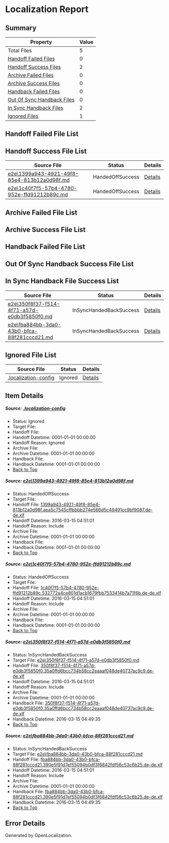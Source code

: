 # <a name='report-top'></a> Localization Report

## Summary
 Property | Value 
 -------- | ----- 
 Total Files | 5
[ Handoff Failed Files ](#handoff-failed-list)| 0
[ Handoff Success Files ](#handoff-success-list)| 2
[ Archive Failed Files ](#archive-failed-list)| 0
[ Archive Success Files ](#archive-success-list)| 0
[ Handback Failed Files ](#handback-failed-list)| 0
[ Out Of Sync Handback Files ](#outofsync-handback-success-list)| 0
[ In Sync Handback Files ](#insync-handback-success-list)| 2
[ Ignored Files ](#ignored-list)| 1

## <a name='handoff-failed-list'></a> Handoff Failed File List

## <a name='handoff-success-list'></a> Handoff Success File List
 Source File | Status | Details 
 ----------- | ------ | ------- 
 [e2e\1399a943-4921-49f8-85e4-813b12a0d98f.md](https://github.com/OpenLocalizationTest/oltest/blob/01b197e57a22aaba71a0f6fdf9a9981d4d6e24eb/e2e/1399a943-4921-49f8-85e4-813b12a0d98f.md) | HandedOffSuccess | [Details](#32fe6a341009ae0fba37adbb797a69be7859da701)
 [e2e\1c40f7f5-57b4-4780-952e-ffd91212b89c.md](https://github.com/OpenLocalizationTest/oltest/blob/258cf9ba636d1deae5c37f18485a3cd2d436ec96/e2e/1c40f7f5-57b4-4780-952e-ffd91212b89c.md) | HandedOffSuccess | [Details](#84a140904c4aa9b2981dcc4bbbc760d27e880a3d2)

## <a name='archive-failed-list'></a> Archive Failed File List

## <a name='archive-success-list'></a> Archive Success File List

## <a name='handback-failed-list'></a> Handback Failed File List

## <a name='outofsync-handback-success-list'></a> Out Of Sync Handback Success File List

## <a name='insync-handback-success-list'></a> In Sync Handback File Success List
 Source File | Status | Details 
 ----------- | ------ | ------- 
 [e2e\350f8f37-f514-4f71-a57d-e0db3f5850f0.md](https://github.com/OpenLocalizationTest/oltest/blob/4512204f91804229d4b2bb79c5df9e044eea4d7f/e2e/350f8f37-f514-4f71-a57d-e0db3f5850f0.md) | InSyncHandedBackSuccess | [Details](#ee65bec214e8e0648e3fb055622b8e86ba0f07a33)
 [e2e\fba884bb-3da0-43b0-bfca-88f281cccd21.md](https://github.com/OpenLocalizationTest/oltest/blob/4512204f91804229d4b2bb79c5df9e044eea4d7f/e2e/fba884bb-3da0-43b0-bfca-88f281cccd21.md) | InSyncHandedBackSuccess | [Details](#3ef691de9ba39923d59ee5379ae0cf0a1892ce4b4)

## <a name='ignored-list'></a> Ignored File List
 Source File | Status | Details 
 ----------- | ------ | ------- 
 [.localization-config](https://github.com/OpenLocalizationTest/oltest/blob/01b197e57a22aaba71a0f6fdf9a9981d4d6e24eb/.localization-config) | Ignored | [Details](#66aca4b1c2f43b14ec41e0e427345df94af1d5e10)

## Item Details
##### <a name='66aca4b1c2f43b14ec41e0e427345df94af1d5e10'></a> Source: [.localization-config](https://github.com/OpenLocalizationTest/oltest/blob/01b197e57a22aaba71a0f6fdf9a9981d4d6e24eb/.localization-config)
* Status: Ignored
* Target File: 
* Handoff File: 
* Handoff Datetime: 0001-01-01 00:00:00
* Handoff Reason: Ignored
* Archive File: 
* Archive Datetime: 0001-01-01 00:00:00
* Handback File: 
* Handback Datetime: 0001-01-01 00:00:00
* [Back to Top](#report-top)

##### <a name='32fe6a341009ae0fba37adbb797a69be7859da701'></a> Source: [e2e\1399a943-4921-49f8-85e4-813b12a0d98f.md](https://github.com/OpenLocalizationTest/oltest/blob/01b197e57a22aaba71a0f6fdf9a9981d4d6e24eb/e2e/1399a943-4921-49f8-85e4-813b12a0d98f.md)
* Status: HandedOffSuccess
* Target File: 
* Handoff File: [1399a943-4921-49f8-85e4-813b12a0d98f.aea5c7545cffbbbb274e566d5c49491cc9bf9087.de-de.xlf](https://github.com/OpenLocalizationTestOrg/olhandoff/blob/33d2f46f415885089d87b3c992be66b93761513e/ol-handoff/OpenLocalizationTestOrg/oltest.de-de/yuwzho/ht/1399a943-4921-49f8-85e4-813b12a0d98f.aea5c7545cffbbbb274e566d5c49491cc9bf9087.de-de.xlf)
* Handoff Datetime: 2016-03-15 04:51:01
* Handoff Reason: Include
* Archive File: 
* Archive Datetime: 0001-01-01 00:00:00
* Handback File: 
* Handback Datetime: 0001-01-01 00:00:00
* [Back to Top](#report-top)

##### <a name='84a140904c4aa9b2981dcc4bbbc760d27e880a3d2'></a> Source: [e2e\1c40f7f5-57b4-4780-952e-ffd91212b89c.md](https://github.com/OpenLocalizationTest/oltest/blob/258cf9ba636d1deae5c37f18485a3cd2d436ec96/e2e/1c40f7f5-57b4-4780-952e-ffd91212b89c.md)
* Status: HandedOffSuccess
* Target File: 
* Handoff File: [1c40f7f5-57b4-4780-952e-ffd91212b89c.532772a4ce801d1acb1679fbb7533414b7a71f6b.de-de.xlf](https://github.com/OpenLocalizationTestOrg/olhandoff/blob/33d2f46f415885089d87b3c992be66b93761513e/ol-handoff/OpenLocalizationTestOrg/oltest.de-de/yuwzho/ht/1c40f7f5-57b4-4780-952e-ffd91212b89c.532772a4ce801d1acb1679fbb7533414b7a71f6b.de-de.xlf)
* Handoff Datetime: 2016-03-15 04:51:01
* Handoff Reason: Include
* Archive File: 
* Archive Datetime: 0001-01-01 00:00:00
* Handback File: 
* Handback Datetime: 0001-01-01 00:00:00
* [Back to Top](#report-top)

##### <a name='ee65bec214e8e0648e3fb055622b8e86ba0f07a33'></a> Source: [e2e\350f8f37-f514-4f71-a57d-e0db3f5850f0.md](https://github.com/OpenLocalizationTest/oltest/blob/4512204f91804229d4b2bb79c5df9e044eea4d7f/e2e/350f8f37-f514-4f71-a57d-e0db3f5850f0.md)
* Status: InSyncHandedBackSuccess
* Target File: [e2e\350f8f37-f514-4f71-a57d-e0db3f5850f0.md](https://github.com/OpenLocalizationTestOrg/oltest.de-de/blob/28d9a0cada0abd2de5ca0e759eb4653900da164d/e2e/350f8f37-f514-4f71-a57d-e0db3f5850f0.md)
* Handoff File: [350f8f37-f514-4f71-a57d-e0db3f5850f0.35a0ffd6bcc734b58cc2eaaaf048de40737ac9c9.de-de.xlf](https://github.com/OpenLocalizationTestOrg/olhandoff/blob/33d2f46f415885089d87b3c992be66b93761513e/ol-handoff/OpenLocalizationTestOrg/oltest.de-de/yuwzho/ht/350f8f37-f514-4f71-a57d-e0db3f5850f0.35a0ffd6bcc734b58cc2eaaaf048de40737ac9c9.de-de.xlf)
* Handoff Datetime: 2016-03-15 04:51:01
* Handoff Reason: Include
* Archive File: 
* Archive Datetime: 0001-01-01 00:00:00
* Handback File: [350f8f37-f514-4f71-a57d-e0db3f5850f0.35a0ffd6bcc734b58cc2eaaaf048de40737ac9c9.de-de.xlf](https://github.com/OpenLocalizationTestOrg/olhandback/blob/829cb7d6a8b0682f551964b132d3fc282e6ce3dc/ol-handback/OpenLocalizationTestOrg/oltest.de-de/yuwzho/high/350f8f37-f514-4f71-a57d-e0db3f5850f0.35a0ffd6bcc734b58cc2eaaaf048de40737ac9c9.de-de.xlf)
* Handback Datetime: 2016-03-15 04:49:35
* [Back to Top](#report-top)

##### <a name='3ef691de9ba39923d59ee5379ae0cf0a1892ce4b4'></a> Source: [e2e\fba884bb-3da0-43b0-bfca-88f281cccd21.md](https://github.com/OpenLocalizationTest/oltest/blob/4512204f91804229d4b2bb79c5df9e044eea4d7f/e2e/fba884bb-3da0-43b0-bfca-88f281cccd21.md)
* Status: InSyncHandedBackSuccess
* Target File: [e2e\fba884bb-3da0-43b0-bfca-88f281cccd21.md](https://github.com/OpenLocalizationTestOrg/oltest.de-de/blob/28d9a0cada0abd2de5ca0e759eb4653900da164d/e2e/fba884bb-3da0-43b0-bfca-88f281cccd21.md)
* Handoff File: [fba884bb-3da0-43b0-bfca-88f281cccd21.390e5f91d7ef55094b0df3f6842fdf56c53c6b25.de-de.xlf](https://github.com/OpenLocalizationTestOrg/olhandoff/blob/33d2f46f415885089d87b3c992be66b93761513e/ol-handoff/OpenLocalizationTestOrg/oltest.de-de/yuwzho/ht/fba884bb-3da0-43b0-bfca-88f281cccd21.390e5f91d7ef55094b0df3f6842fdf56c53c6b25.de-de.xlf)
* Handoff Datetime: 2016-03-15 04:51:01
* Handoff Reason: Include
* Archive File: 
* Archive Datetime: 0001-01-01 00:00:00
* Handback File: [fba884bb-3da0-43b0-bfca-88f281cccd21.390e5f91d7ef55094b0df3f6842fdf56c53c6b25.de-de.xlf](https://github.com/OpenLocalizationTestOrg/olhandback/blob/829cb7d6a8b0682f551964b132d3fc282e6ce3dc/ol-handback/OpenLocalizationTestOrg/oltest.de-de/yuwzho/high/fba884bb-3da0-43b0-bfca-88f281cccd21.390e5f91d7ef55094b0df3f6842fdf56c53c6b25.de-de.xlf)
* Handback Datetime: 2016-03-15 04:49:35
* [Back to Top](#report-top)


## Error Details

Generated by OpenLocalization.
